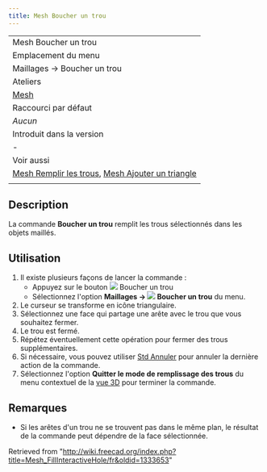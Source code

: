 ```yaml
---
title: Mesh Boucher un trou
---
```

|  |
| --- |
| Mesh Boucher un trou |
| Emplacement du menu |
| Maillages → Boucher un trou |
| Ateliers |
| [Mesh](/Mesh_Workbench/fr "Mesh Workbench/fr") |
| Raccourci par défaut |
| *Aucun* |
| Introduit dans la version |
| - |
| Voir aussi |
| [Mesh Remplir les trous](/Mesh_FillupHoles/fr "Mesh FillupHoles/fr"), [Mesh Ajouter un triangle](/Mesh_AddFacet/fr "Mesh AddFacet/fr") |
|  |

## Description

La commande **Boucher un trou** remplit les trous sélectionnés dans les objets maillés.

## Utilisation

1. Il existe plusieurs façons de lancer la commande :
   * Appuyez sur le bouton ![](/images/Mesh_FillInteractiveHole.svg) Boucher un trou
   * Sélectionnez l'option **Maillages → ![](/images/Mesh_FillInteractiveHole.svg) Boucher un trou** du menu.
2. Le curseur se transforme en icône triangulaire.
3. Sélectionnez une face qui partage une arête avec le trou que vous souhaitez fermer.
4. Le trou est fermé.
5. Répétez éventuellement cette opération pour fermer des trous supplémentaires.
6. Si nécessaire, vous pouvez utiliser [Std Annuler](/Std_Undo/fr "Std Undo/fr") pour annuler la dernière action de la commande.
7. Sélectionnez l'option **Quitter le mode de remplissage des trous** du menu contextuel de la [vue 3D](/3D_view/fr "3D view/fr") pour terminer la commande.

## Remarques

* Si les arêtes d'un trou ne se trouvent pas dans le même plan, le résultat de la commande peut dépendre de la face sélectionnée.

Retrieved from "<http://wiki.freecad.org/index.php?title=Mesh_FillInteractiveHole/fr&oldid=1333653>"